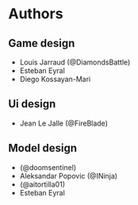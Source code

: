 # Authors
## Game design
- Louis Jarraud (@DiamondsBattle)
- Esteban Eyral
- Diego Kossayan-Mari
## Ui design
- Jean Le Jalle (@FireBlade)
## Model design
- (@doomsentinel)
- Aleksandar Popovic (@INinja)
- (@aitortilla01)
- Esteban Eyral